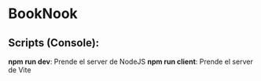 # BookNook

## Scripts (Console):
**npm run dev**: Prende el server de NodeJS
**npm run client**: Prende el server de Vite
